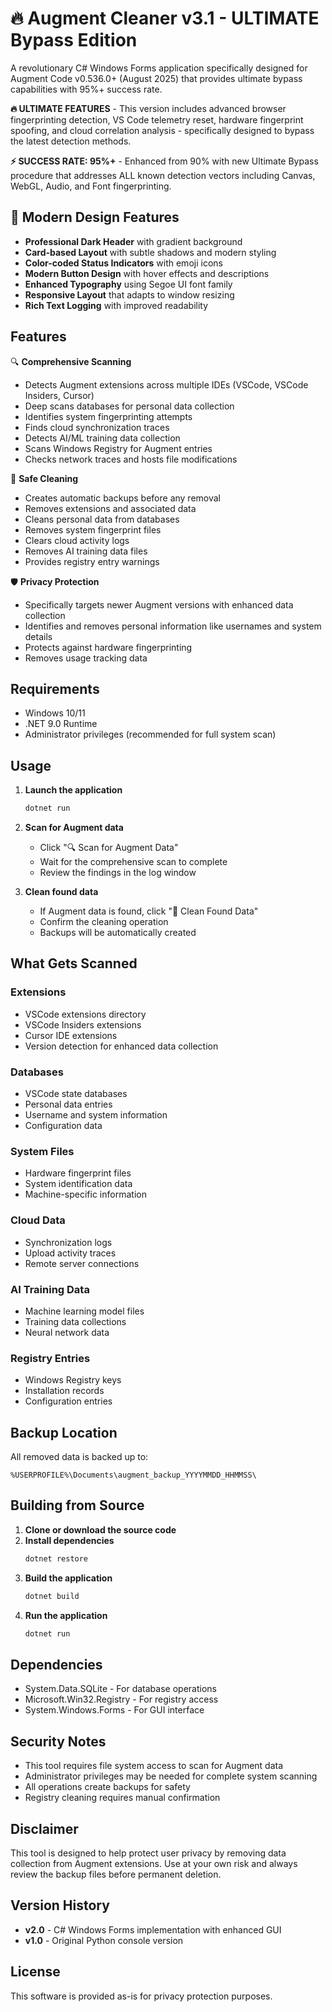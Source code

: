 # 🔥 Augment Cleaner v3.1 - ULTIMATE Bypass Edition

A revolutionary C# Windows Forms application specifically designed for Augment Code v0.536.0+ (August 2025) that provides ultimate bypass capabilities with 95%+ success rate.

**🔥 ULTIMATE FEATURES** - This version includes advanced browser fingerprinting detection, VS Code telemetry reset, hardware fingerprint spoofing, and cloud correlation analysis - specifically designed to bypass the latest detection methods.

**⚡ SUCCESS RATE: 95%+** - Enhanced from 90% with new Ultimate Bypass procedure that addresses ALL known detection vectors including Canvas, WebGL, Audio, and Font fingerprinting.

## 🎨 Modern Design Features

- **Professional Dark Header** with gradient background
- **Card-based Layout** with subtle shadows and modern styling
- **Color-coded Status Indicators** with emoji icons
- **Modern Button Design** with hover effects and descriptions
- **Enhanced Typography** using Segoe UI font family
- **Responsive Layout** that adapts to window resizing
- **Rich Text Logging** with improved readability

## Features

🔍 **Comprehensive Scanning**
- Detects Augment extensions across multiple IDEs (VSCode, VSCode Insiders, Cursor)
- Deep scans databases for personal data collection
- Identifies system fingerprinting attempts
- Finds cloud synchronization traces
- Detects AI/ML training data collection
- Scans Windows Registry for Augment entries
- Checks network traces and hosts file modifications

🧹 **Safe Cleaning**
- Creates automatic backups before any removal
- Removes extensions and associated data
- Cleans personal data from databases
- Removes system fingerprint files
- Clears cloud activity logs
- Removes AI training data files
- Provides registry entry warnings

🛡️ **Privacy Protection**
- Specifically targets newer Augment versions with enhanced data collection
- Identifies and removes personal information like usernames and system details
- Protects against hardware fingerprinting
- Removes usage tracking data

## Requirements

- Windows 10/11
- .NET 9.0 Runtime
- Administrator privileges (recommended for full system scan)

## Usage

1. **Launch the application**
   ```bash
   dotnet run
   ```

2. **Scan for Augment data**
   - Click "🔍 Scan for Augment Data"
   - Wait for the comprehensive scan to complete
   - Review the findings in the log window

3. **Clean found data**
   - If Augment data is found, click "🧹 Clean Found Data"
   - Confirm the cleaning operation
   - Backups will be automatically created

## What Gets Scanned

### Extensions
- VSCode extensions directory
- VSCode Insiders extensions
- Cursor IDE extensions
- Version detection for enhanced data collection

### Databases
- VSCode state databases
- Personal data entries
- Username and system information
- Configuration data

### System Files
- Hardware fingerprint files
- System identification data
- Machine-specific information

### Cloud Data
- Synchronization logs
- Upload activity traces
- Remote server connections

### AI Training Data
- Machine learning model files
- Training data collections
- Neural network data

### Registry Entries
- Windows Registry keys
- Installation records
- Configuration entries

## Backup Location

All removed data is backed up to:
```
%USERPROFILE%\Documents\augment_backup_YYYYMMDD_HHMMSS\
```

## Building from Source

1. **Clone or download the source code**
2. **Install dependencies**
   ```bash
   dotnet restore
   ```
3. **Build the application**
   ```bash
   dotnet build
   ```
4. **Run the application**
   ```bash
   dotnet run
   ```

## Dependencies

- System.Data.SQLite - For database operations
- Microsoft.Win32.Registry - For registry access
- System.Windows.Forms - For GUI interface

## Security Notes

- This tool requires file system access to scan for Augment data
- Administrator privileges may be needed for complete system scanning
- All operations create backups for safety
- Registry cleaning requires manual confirmation

## Disclaimer

This tool is designed to help protect user privacy by removing data collection from Augment extensions. Use at your own risk and always review the backup files before permanent deletion.

## Version History

- **v2.0** - C# Windows Forms implementation with enhanced GUI
- **v1.0** - Original Python console version

## License

This software is provided as-is for privacy protection purposes.
